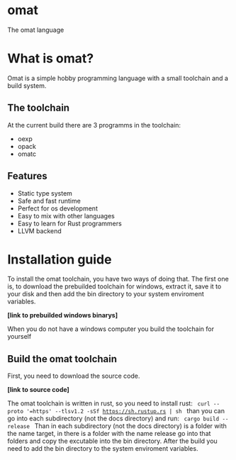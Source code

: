 # omat
The omat language

# What is omat?
Omat is a simple hobby programming language with a small toolchain and
a build system.

## The toolchain
At the current build there are 3 programms in the toolchain: <br>

 - oexp <br>
 - opack <br>
 - omatc <br>

## Features
- Static type system
- Safe and fast runtime
- Perfect for os development
- Easy to mix with other languages
- Easy to learn for Rust programmers
- LLVM backend

# Installation guide
To install the omat toolchain, you have two ways of doing that.
The first one is, to download the prebuilded toolchain for windows, extract it, 
save it to your disk and then add the bin directory to your system enviroment variables. 

<b> [link to prebuilded windows binarys]  </b>

When you do not have a windows computer you build the toolchain for yourself

## Build the omat toolchain
First, you need to download the source code.

<b> [link to source code] </b>

The omat toolchain is written in rust, so you need to install rust:
<code>
curl --proto '=https' --tlsv1.2 -sSf https://sh.rustup.rs | sh
</code>
than you can go into each subdirectory (not the docs directory) and run:
<code>
cargo build --release
</code>
Than in each subdirectory (not the docs directory) is a folder with the name target, in there is a folder with the name release
go into that folders and copy the excutable into the bin directory.
After the build you need to add the bin directory to the system enviroment variables.
